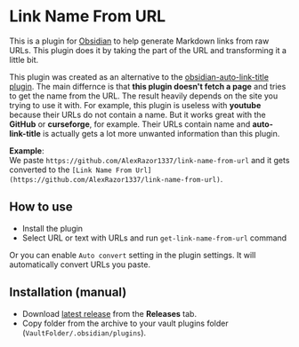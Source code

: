 # Link Name From URL

This is a plugin for [Obsidian](https://obsidian.md) to help generate Markdown links from raw URLs. This plugin does it by taking the part of the URL and transforming it a little bit.

This plugin was created as an alternative to the [obsidian-auto-link-title plugin](https://github.com/zolrath/obsidian-auto-link-title). The main differnce is that **this plugin doesn't fetch a page** and tries to get the name from the URL. The result heavily depends on the site you trying to use it with. For example, this plugin is useless with **youtube** because their URLs do not contain a name. But it works great with the **GitHub** or **curseforge**, for example. Their URLs contain name and **auto-link-title** is actually gets a lot more unwanted information than this plugin.

**Example**:  
We paste `https://github.com/AlexRazor1337/link-name-from-url` and it gets converted to the `[Link Name From Url](https://github.com/AlexRazor1337/link-name-from-url)`.

## How to use

- Install the plugin
- Select URL or text with URLs and run `get-link-name-from-url` command

Or you can enable `Auto convert` setting in the plugin settings. It will automatically convert URLs you paste.

## Installation (manual)

- Download [latest release](https://github.com/AlexRazor1337/link-name-from-url/releases/latest/) from the **Releases** tab.
- Copy folder from the archive to your vault plugins folder (`VaultFolder/.obsidian/plugins`).

